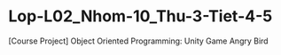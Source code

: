 # Lop-L02_Nhom-10_Thu-3-Tiet-4-5
 [Course Project] Object Oriented Programming: Unity Game Angry Bird

